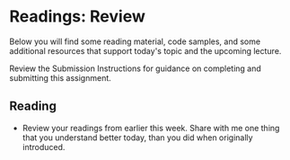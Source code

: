 # Readings: Review

Below you will find some reading material, code samples, and some additional resources that support today's topic and the upcoming lecture.

Review the Submission Instructions for guidance on completing and submitting this assignment.

## Reading

- Review your readings from earlier this week. Share with me one thing that you understand better today, than you did when originally introduced.
